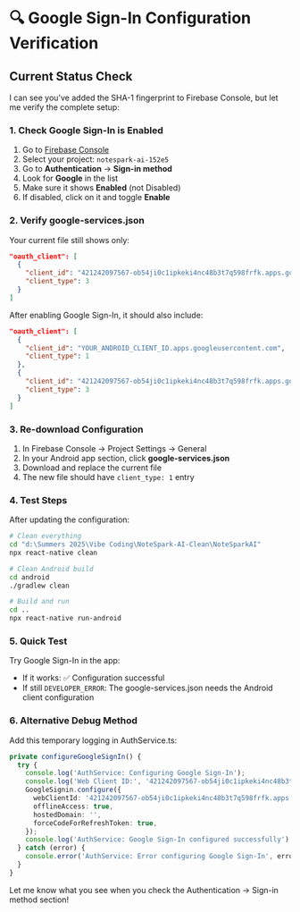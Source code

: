 # 🔍 Google Sign-In Configuration Verification

## Current Status Check

I can see you've added the SHA-1 fingerprint to Firebase Console, but let me verify the complete setup:

### 1. Check Google Sign-In is Enabled
1. Go to [Firebase Console](https://console.firebase.google.com)
2. Select your project: `notespark-ai-152e5`
3. Go to **Authentication** → **Sign-in method**
4. Look for **Google** in the list
5. Make sure it shows **Enabled** (not Disabled)
6. If disabled, click on it and toggle **Enable**

### 2. Verify google-services.json
Your current file still shows only:
```json
"oauth_client": [
  {
    "client_id": "421242097567-ob54ji0c1ipkeki4nc48b3t7q598frfk.apps.googleusercontent.com",
    "client_type": 3
  }
]
```

After enabling Google Sign-In, it should also include:
```json
"oauth_client": [
  {
    "client_id": "YOUR_ANDROID_CLIENT_ID.apps.googleusercontent.com",
    "client_type": 1
  },
  {
    "client_id": "421242097567-ob54ji0c1ipkeki4nc48b3t7q598frfk.apps.googleusercontent.com",
    "client_type": 3
  }
]
```

### 3. Re-download Configuration
1. In Firebase Console → Project Settings → General
2. In your Android app section, click **google-services.json**
3. Download and replace the current file
4. The new file should have `client_type: 1` entry

### 4. Test Steps
After updating the configuration:

```bash
# Clean everything
cd "d:\Summers 2025\Vibe Coding\NoteSpark-AI-Clean\NoteSparkAI"
npx react-native clean

# Clean Android build
cd android
./gradlew clean

# Build and run
cd ..
npx react-native run-android
```

### 5. Quick Test
Try Google Sign-In in the app:
- If it works: ✅ Configuration successful
- If still `DEVELOPER_ERROR`: The google-services.json needs the Android client configuration

### 6. Alternative Debug Method
Add this temporary logging in AuthService.ts:

```typescript
private configureGoogleSignIn() {
  try {
    console.log('AuthService: Configuring Google Sign-In');
    console.log('Web Client ID:', '421242097567-ob54ji0c1ipkeki4nc48b3t7q598frfk.apps.googleusercontent.com');
    GoogleSignin.configure({
      webClientId: '421242097567-ob54ji0c1ipkeki4nc48b3t7q598frfk.apps.googleusercontent.com',
      offlineAccess: true,
      hostedDomain: '',
      forceCodeForRefreshToken: true,
    });
    console.log('AuthService: Google Sign-In configured successfully');
  } catch (error) {
    console.error('AuthService: Error configuring Google Sign-In', error);
  }
}
```

Let me know what you see when you check the Authentication → Sign-in method section!
